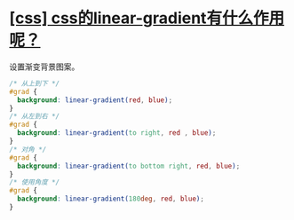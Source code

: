 # [[css] css的linear-gradient有什么作用呢？](https://github.com/haizlin/fe-interview/issues/1276)

设置渐变背景图案。

```css
/* 从上到下 */
#grad {
  background: linear-gradient(red, blue); 
}
/* 从左到右 */
#grad {
  background: linear-gradient(to right, red , blue);
}
/* 对角 */
#grad {
  background: linear-gradient(to bottom right, red, blue);
}
/* 使用角度 */
#grad {
  background: linear-gradient(180deg, red, blue);
}
```
